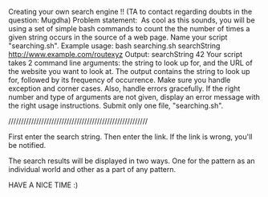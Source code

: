 Creating your own search engine !!
(TA to contact regarding doubts in the question: Mugdha)
Problem statement: ​ As cool as this sounds, you will be using a set of simple bash commands
to count the the number of times a given string occurs in the source of a web page. Name your
script "searching.sh".
Example usage:
bash searching.sh searchString http://www.example.com/routexyz
Output:
searchString 42
Your script takes 2 command line arguments: the string to look up for, and the URL of the
website you want to look at.
The output contains the string to look up for, followed by its frequency of occurrence. Make sure
you handle exception and corner cases. Also, handle errors gracefully. If the right number and
type of arguments are not given, display an error message with the right usage instructions.
Submit only one file, "searching.sh".

///////////////////////////////////////////////////////

First enter the search string. Then enter the link. 
If the link is wrong, you'll  be notified.

The search results will be displayed in two ways. One for the  pattern as an  individual world and 
other as a part of any pattern.


HAVE  A NICE TIME :)

